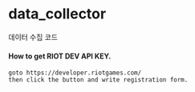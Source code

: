 # data_collector
데이터 수집 코드

#### How to get RIOT DEV API KEY.

    goto https://developer.riotgames.com/
    then click the button and write registration form.
    
    
